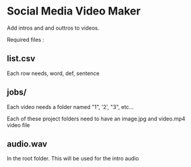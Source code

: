 # Social Media Video Maker

Add intros and and outtros to videos.


Required files :

## list.csv 

Each row needs, word, def, sentence

## jobs/

Each video needs a folder named "1", '2', "3", etc...

Each of these project folders need to have an image.jpg and video.mp4 video file

## audio.wav

In the root folder. This will be used for the intro audio